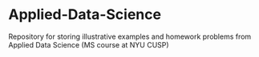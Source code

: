 # Applied-Data-Science

Repository for storing illustrative examples and homework problems from Applied Data Science (MS course at NYU CUSP)
